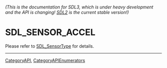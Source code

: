 ###### (This is the documentation for SDL3, which is under heavy development and the API is changing! [SDL2](https://wiki.libsdl.org/SDL2/) is the current stable version!)
# SDL_SENSOR_ACCEL

Please refer to [SDL_SensorType](SDL_SensorType) for details.

----
[CategoryAPI](CategoryAPI), [CategoryAPIEnumerators](CategoryAPIEnumerators)

